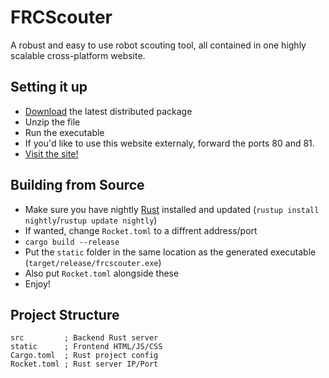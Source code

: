 FRCScouter
===
A robust and easy to use robot scouting tool, all contained in one highly scalable cross-platform website.

Setting it up 
---
- [Download](https://github.com/hopkinstechnocrats/FRCScouter/releases) the latest distributed package
- Unzip the file
- Run the executable
- If you'd like to use this website externaly, forward the ports 80 and 81.
- [Visit the site!](localhost)

Building from Source
---
- Make sure you have nightly [Rust](https://rust-lang.org) installed and updated (`rustup install nightly`/`rustup update nightly`)
- If wanted, change `Rocket.toml` to a diffrent address/port
- `cargo build --release`
- Put the `static` folder in the same location as the generated executable (`target/release/frcscouter.exe`)
- Also put `Rocket.toml` alongside these
- Enjoy!

Project Structure
---
```
src         ; Backend Rust server
static      ; Frontend HTML/JS/CSS
Cargo.toml  ; Rust project config
Rocket.toml ; Rust server IP/Port
```
